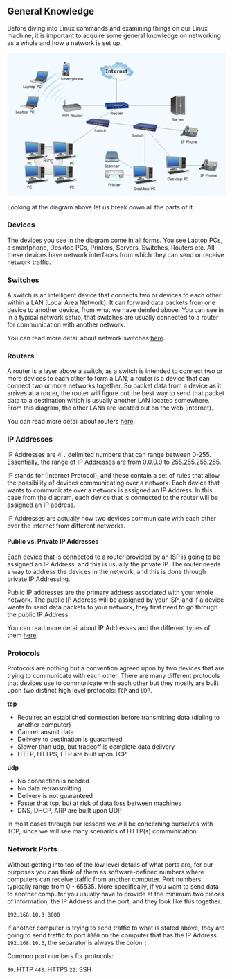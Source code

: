 ## General Knowledge

Before diving into Linux commands and examining things on our Linux machine, it is important to acquire some general knowledge on networking as a whole and how a network is set up.

![Networking diagram](../static/images/networking-diagram.png)

Looking at the diagram above let us break down all the parts of it.

### Devices

The devices you see in the diagram come in all forms. You see Laptop PCs, a smartphone, Desktop PCs, Printers, Servers, Switches, Routers etc. All these devices have network interfaces from which they can send or receive network traffic.

### Switches

A switch is an intelligent device that connects two or devices to each other within a LAN (Local Area Network). It can forward data packets from one device to another device, from what we have deinfed above. You can see in in a typical network setup, that switches are usually connected to a router for communication with another network.

You can read more detail about network switches [here](https://www.cloudflare.com/learning/network-layer/what-is-a-network-switch/).


### Routers

A router is a layer above a switch, as a switch is intended to connect two or more devices to each other to form a LAN, a router is a device that can connect two or more networks together. So packet data from a device as it arrives at a router, the router will figure out the best way to send that packet data to a destination which is usually another LAN located somewhere. From this diagram, the other LANs are located out on the web (internet).

You can read more detail about routers [here](https://www.cloudflare.com/learning/network-layer/what-is-a-router/).

### IP Addresses

IP Addresses are 4 `.` delimited numbers that can range between 0-255. Essentially, the range of IP Addresses are from 0.0.0.0 to 255.255.255.255.

IP stands for (Internet Protocol), and these contain a set of rules that allow the possibility of devices communicating over a network. Each device that wants to communicate over a network is assigned an IP Address. In this case from the diagram, each device that is connected to the router will be assigned an IP address.

IP Addresses are actually how two devices communicate with each other over the internet from different networks.

#### Public vs. Private IP Addresses

Each device that is connected to a router provided by an ISP is going to be assigned an IP Address, and this is usually the private IP. The router needs a way to address the devices in the network, and this is done through private IP Addressing.

Public IP addresses are the primary address associated with your whole network. The public IP Address will be assigned by your ISP, and if a device wants to send data packets to your network, they first need to go through the public IP Address.

You can read more detail about IP Addresses and the different types of them [here](https://usa.kaspersky.com/resource-center/definitions/what-is-an-ip-address).

### Protocols

Protocols are nothing but a convention agreed upon by two devices that are trying to communicate with each other. There are many different protocols that devices use to communicate with each other but they mostly are built upon two distinct high level protocols: `TCP` and `UDP`.

**tcp**
- Requires an established connection before transmitting data (dialing to another computer)
- Can retransmit data
- Delivery to destination is guaranteed
- Slower than udp, but tradeoff is complete data delivery
- HTTP, HTTPS, FTP are built upon TCP

**udp**
- No connection is needed
- No data retransmitting
- Delivery is not guaranteed
- Faster that tcp, but at risk of data loss between machines
- DNS, DHCP, ARP are built upon UDP

In most cases through our lessons we will be concerning ourselves with TCP, since we will see many scenarios of HTTP(s) communication.

### Network Ports

Without getting into too of the low level details of what ports are, for our purposes you can think of them as software-defined numbers where computers can receive traffic from another computer. Port numbers typically range from 0 - 65535. More specifically, if you want to send data to another computer you usually have to provide at the minimum two pieces of information, the IP Address and the port, and they look like this together:

```
192.168.10.3:8000
```

If another computer is trying to send traffic to what is stated above, they are going to send traffic to port `8000` on the computer that has the IP Address `192.168.10.3`, the separator is always the colon `:`.

Common port numbers for protocols:

`80`: HTTP
`443`: HTTPS
`22`: SSH